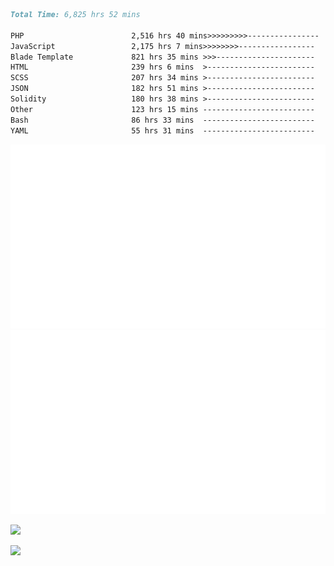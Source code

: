 <!--START_SECTION:waka-->

```markdown
Total Time: 6,825 hrs 52 mins

PHP                        2,516 hrs 40 mins>>>>>>>>>----------------   36.22 %
JavaScript                 2,175 hrs 7 mins>>>>>>>>-----------------   31.30 %
Blade Template             821 hrs 35 mins >>>----------------------   11.82 %
HTML                       239 hrs 6 mins  >------------------------   03.44 %
SCSS                       207 hrs 34 mins >------------------------   02.99 %
JSON                       182 hrs 51 mins >------------------------   02.63 %
Solidity                   180 hrs 38 mins >------------------------   02.60 %
Other                      123 hrs 15 mins -------------------------   01.77 %
Bash                       86 hrs 33 mins  -------------------------   01.25 %
YAML                       55 hrs 31 mins  -------------------------   00.80 %
```

<!--END_SECTION:waka-->

![](https://raw.githubusercontent.com/DrMaxis/github-stats-transparent/output/generated/overview.svg)
![](https://raw.githubusercontent.com/DrMaxis/github-stats-transparent/output/generated/languages.svg)

![](https://git-readme-stats-drmaxis-projects.vercel.app/api?username=drmaxis&show_icons=true&theme=outrun&count_private=true&show=reviews,discussions_started,discussions_answered,prs_merged,prs_merged_percentage&custom_title=2024%20Github%20Rank)
 
<a href="https://count.getloli.com/"><img src="https://count.getloli.com/get/@:maxis-the-alchemist?theme=rule34"></a>
<!-- https://count.getloli.com/get/@alchemist?theme=rule34 -->
<br>
